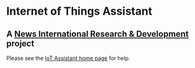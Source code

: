 # Internet of Things Assistant
## A [News International Research & Development][rd] project

Please see the [IoT Assistant home page][home] for help.

[rd]: http://labs.newsint.co.uk/
[home]: http://newsinternational.github.io/iot-assistant
